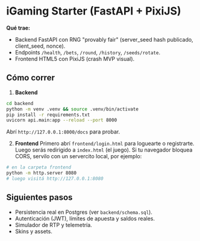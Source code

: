 # iGaming Starter (FastAPI + PixiJS)

**Qué trae:**
- Backend FastAPI con RNG "provably fair" (server_seed hash publicado, client_seed, nonce).
- Endpoints `/health`, `/bets`, `/round`, `/history`, `/seeds/rotate`.
- Frontend HTML5 con PixiJS (crash MVP visual).

## Cómo correr
1) **Backend**
```bash
cd backend
python -m venv .venv && source .venv/bin/activate
pip install -r requirements.txt
uvicorn api.main:app --reload --port 8000
```
Abrí `http://127.0.0.1:8000/docs` para probar.

2) **Frontend**
Primero abrí `frontend/login.html` para loguearte o registrarte. Luego serás redirigido a `index.html` (el juego).
Si tu navegador bloquea CORS, servilo con un servercito local, por ejemplo:
```bash
# en la carpeta frontend
python -m http.server 8080
# luego visitá http://127.0.0.1:8080
```

## Siguientes pasos
- Persistencia real en Postgres (ver `backend/schema.sql`).
- Autenticación (JWT), límites de apuesta y saldos reales.
- Simulador de RTP y telemetría.
- Skins y assets.
